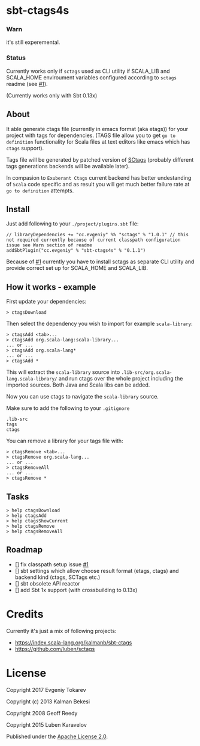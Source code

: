 sbt-ctags4s
===========
### Warn

it's still experemental.

### Status
Currently works only if `sctags` used as CLI utility if SCALA_LIB and SCALA_HOME
enviroument variables configured according to `sctags` readme (see [#1](/../../issues/1)).

(Currently works only with Sbt 0.13x)

## About

It able generate ctags file (currently in emacs format (aka etags)) for your
project with tags for dependencies.
(TAGS file allow you to get `go to definition` functionality for Scala files at
text editors like emacs which has `ctags` support).

Tags file will be generated by patched version of [SCtags](https://github.com/strobe/sctags) (probably different
tags generations backends will be available later).

In compasion to `Exuberant Ctags` current backend has better undestanding of
`Scala` code specific and as result you will get much better failure rate at
`go to definition` attempts.


## Install

Just add following to your `./project/plugins.sbt` file:

    // libraryDependencies += "cc.evgeniy" %% "sctags" % "1.0.1" // this not required currently because of current classpath configuration issue see Warn section of readme
    addSbtPlugin("cc.evgeniy" % "sbt-ctags4s" % "0.1.1")
    
Because of [#1](/../../issues/1) currently you have to install sctags as separate CLI utility and provide correct set up
for SCALA_HOME and SCALA_LIB.
    

## How it works - example
First update your dependencies:

    > ctagsDownload

Then select the dependency you wish to import for example `scala-library`:

    > ctagsAdd <tab>...
    > ctagsAdd org.scala-lang:scala-library...
    ... or ...
    > ctagsAdd org.scala-lang*
    ... or ...
    > ctagsAdd *

This will extract the `scala-library` source into `.lib-src/org.scala-lang.scala-library/` and run ctags over the whole project including the imported sources. Both Java and Scala libs can be added.

Now you can use ctags to navigate the `scala-library` source.

Make sure to add the following to your `.gitignore`

    .lib-src
    tags
    ctags

You can remove a library for your tags file with:

    > ctagsRemove <tab>...
    > ctagsRemove org.scala-lang...
    ... or ...
    > ctagsRemoveAll
    ... or ...
    > ctagsRemove *

## Tasks

    > help ctagsDownload
    > help ctagsAdd
    > help ctagsShowCurrent
    > help ctagsRemove
    > help ctagsRemoveAll


## Roadmap
- [] fix classpath setup issue [#1](/../../issues/1)
- [] sbt settings which allow choose result format (etags, ctags) and backend kind (ctags, SCTags etc.)
- [] sbt obsolete API reactor
- [] add Sbt 1x support (with crossbuilding to 0.13x)


# Credits

Currently it's just a mix of following projects:
- https://index.scala-lang.org/kalmanb/sbt-ctags
- https://github.com/luben/sctags


# License

Copyright 2017 Evgeniy Tokarev

Copyright (c) 2013 Kalman Bekesi

Copyright 2008 Geoff Reedy

Copyright 2015 Luben Karavelov

Published under the [Apache License 2.0](http://en.wikipedia.org/wiki/Apache_license).
